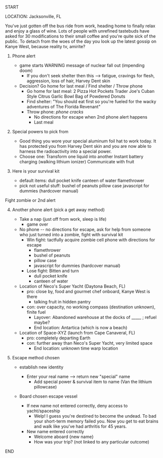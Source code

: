 <!-- THE FLORIDA REVENANT -->

START

LOCATION: Jacksonville, FL

You've just gotten off the bus ride from work, heading home to finally relax and enjoy a glass of wine. Lots of people with unrefined tastebuds have asked for 30 modifications to their small coffee and you're quite sick of the public. To detach from the woes of the day you look up the latest gossip on Kanye West, because reality tv, amirite?  

1. Phone alert
    - game starts WARNING message of nuclear fall out (impending doom)
        - If you don't seek shelter then this -->
            fatigue, cravings for flesh, aggression, loss of hair, Harvey Dent skin
    - Decision? Go home for last meal / Find shelter / Throw phone
        - Go home for last meal:
            2 Pizza Hot Pockets
            Trader Joe's Cuban Style Citrus Garlic Bowl
            Bag of Powdered Donuts
        - Find shelter: "You should eat first so you're fueled for the wacky adventures of The Florida Revenant"
        - Throw phone: *phone cracks*
            - No directions for escape when 2nd phone alert happens
            - Last meal



2. Special powers to pick from
    - Good thing you wore your special aluminum foil hat to work today. It has protected you from Harvey Dent skin and you are now able to harness the radioactivity into a special power.
    - Choose one:
        Transform one liquid into another
        Instant battery charging (walking lithium ionizer)
        Communicate with fruit





3. Here is your survival kit
    - default items:
        dull pocket knife
        canteen of water
        flamethrower
    - pick not useful stuff:
        bushel of peanuts
        pillow case
        javascript for dummies (hardcover manual)


Fight zombie or 2nd alert

4. Another phone alert (pick a get away method)

    - Take a nap (just off from work, sleep is life)
        - game over
    - No phone -- no directions for escape, ask for help from someone who just turned into a zombie, fight with survival kit
        - Win fight: tactfully acquire zombie cell phone with directions for escape
            - flamethrower
            - bushel of peanuts
            - pillow case
            - javascript for dummies (hardcover manual)
        - Lose fight: Bitten and turn
            - dull pocket knife
            - canteen of water
    - Location of Neco's Super Yacht (Daytona Beach, FL)
        - pro: close by, food and gourmet chef onboard, Kanye West is there
            - talking fruit in hidden pantry
        - con: over capacity, no working compass (destination unknown), finite fuel
            - Layover: Abandoned warehouse at the docks of _____ ; refuel maybe?
            - End location: Antartica (which is now a beach)
    - Location of Space-XYZ (launch from Cape Canaveral, FL)
        - pro: completely departing Earth
        - con: further away than Neco's Super Yacht, very limited space
            - End location: unknown time warp location

5. Escape method chosen
    - establish new identity
        - Enter your real name --> return new "special" name
            - Add special power & survival item to name (Van the lithium pillowcase)

    - Board chosen escape vessel
        - If new name not entered correctly, deny access to yacht/spaceship
            - Welp! I guess you're destined to become the undead. To bad your short-term memory failed you. Now you get to eat brains and walk like you've had arthritis for 45 years.
        - New name entered correctly
            - Welcome aboard {new name}
            - How was your trip? (not linked to any particular outcome)



END
